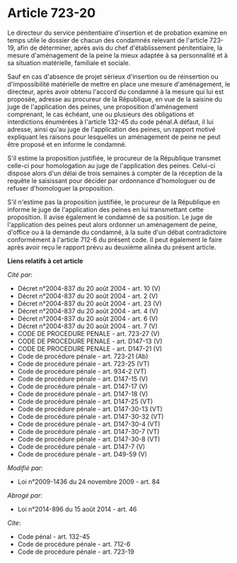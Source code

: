 # Article 723-20

Le directeur du service pénitentiaire d'insertion et de probation examine en temps utile le dossier de chacun des condamnés
relevant de l'article 723-19, afin de déterminer, après avis du chef d'établissement pénitentiaire, la mesure d'aménagement
de la peine la mieux adaptée à sa personnalité et à sa situation matérielle, familiale et sociale. 

Sauf en cas d'absence de projet sérieux d'insertion ou de réinsertion ou d'impossibilité matérielle de mettre en place une
mesure d'aménagement, le directeur, après avoir obtenu l'accord du condamné à la mesure qui lui est proposée, adresse au
procureur de la République, en vue de la saisine du juge de l'application des peines, une proposition d'aménagement
comprenant, le cas échéant, une ou plusieurs des obligations et interdictions énumérées à l'article 132-45 du code pénal.A
défaut, il lui adresse, ainsi qu'au juge de l'application des peines, un rapport motivé expliquant les raisons pour
lesquelles un aménagement de peine ne peut être proposé et en informe le condamné.

S'il estime la proposition justifiée, le procureur de la République transmet celle-ci pour homologation au juge de
l'application des peines. Celui-ci dispose alors d'un délai de trois semaines à compter de la réception de la requête le
saisissant pour décider par ordonnance d'homologuer ou de refuser d'homologuer la proposition.

S'il n'estime pas la proposition justifiée, le procureur de la République en informe le juge de l'application des peines en
lui transmettant cette proposition. Il avise également le condamné de sa position. Le juge de l'application des peines peut
alors ordonner un aménagement de peine, d'office ou à la demande du condamné, à la suite d'un débat contradictoire
conformément à l'article 712-6 du présent code. Il peut également le faire après avoir reçu le rapport prévu au deuxième
alinéa du présent article.

**Liens relatifs à cet article**

_Cité par_:

  - Décret n°2004-837 du 20 août 2004 - art. 10 (V)
  - Décret n°2004-837 du 20 août 2004 - art. 2 (V)
  - Décret n°2004-837 du 20 août 2004 - art. 23 (V)
  - Décret n°2004-837 du 20 août 2004 - art. 4 (V)
  - Décret n°2004-837 du 20 août 2004 - art. 6 (V)
  - Décret n°2004-837 du 20 août 2004 - art. 7 (V)
  - CODE DE PROCEDURE PENALE - art. 723-27 (V)
  - CODE DE PROCEDURE PENALE - art. D147-13 (V)
  - CODE DE PROCEDURE PENALE - art. D147-21 (V)
  - Code de procédure pénale - art. 723-21 (Ab)
  - Code de procédure pénale - art. 723-25 (VT)
  - Code de procédure pénale - art. 934-2 (VT)
  - Code de procédure pénale - art. D147-15 (V)
  - Code de procédure pénale - art. D147-17 (V)
  - Code de procédure pénale - art. D147-18 (V)
  - Code de procédure pénale - art. D147-25 (VT)
  - Code de procédure pénale - art. D147-30-13 (VT)
  - Code de procédure pénale - art. D147-30-32 (VT)
  - Code de procédure pénale - art. D147-30-4 (VT)
  - Code de procédure pénale - art. D147-30-7 (VT)
  - Code de procédure pénale - art. D147-30-8 (VT)
  - Code de procédure pénale - art. D147-7 (V)
  - Code de procédure pénale - art. D49-59 (V)

_Modifié par_:

  - Loi n°2009-1436 du 24 novembre 2009 - art. 84

_Abrogé par_:

  - Loi n°2014-896 du 15 août 2014 - art. 46

_Cite_:

  - Code pénal - art. 132-45
  - Code de procédure pénale - art. 712-6
  - Code de procédure pénale - art. 723-19
